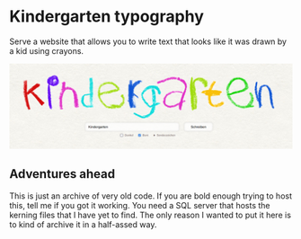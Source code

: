 # Kindergarten typography

Serve a website that allows you to write text that looks like it was drawn by a kid using crayons.

![](assets/screenshot.png)

## Adventures ahead

This is just an archive of very old code.
If you are bold enough trying to host this, tell me if you got it working.
You need a SQL server that hosts the kerning files that I have yet to find.
The only reason I wanted to put it here is to kind of archive it in a half-assed way.
